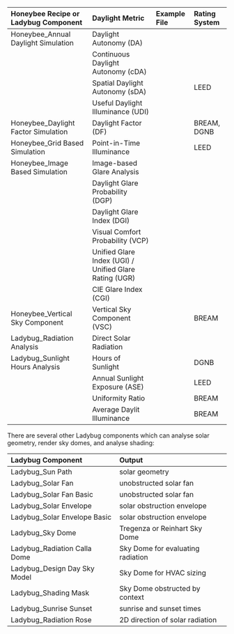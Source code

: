 
| Honeybee Recipe or Ladybug Component  |Daylight Metric   | Example File | Rating System |
|:------------------|:------------|:----------|:----------|
|Honeybee_Annual Daylight Simulation | Daylight Autonomy (DA)
| | Continuous Daylight Autonomy (cDA)
| | Spatial Daylight Autonomy (sDA) | | LEED
| | Useful Daylight Illuminance (UDI)
|Honeybee_Daylight Factor Simulation | Daylight Factor (DF) || BREAM, DGNB
|Honeybee_Grid Based Simulation | Point-in-Time Illuminance ||LEED|
|Honeybee_Image Based Simulation  | Image-based Glare Analysis
|| Daylight Glare Probability (DGP)
|| Daylight Glare Index (DGI)
|| Visual Comfort Probability (VCP) 
|| Unified Glare Index (UGI) / Unified Glare Rating (UGR)
|| CIE Glare Index (CGI)
|Honeybee_Vertical Sky Component |Vertical Sky Component (VSC)||BREAM|
|Ladybug_Radiation Analysis| Direct Solar Radiation| 
|Ladybug_Sunlight Hours Analysis|Hours of Sunlight| |DGNB
||Annual Sunlight Exposure (ASE)||LEED
||Uniformity Ratio ||BREAM
||Average Daylit Illuminance ||BREAM


There are several other Ladybug components which can analyse solar geometry, render sky domes, and analyse shading:

| Ladybug Component  | Output   | 
|:------------------|:------------|
|Ladybug_Sun Path |solar geometry |
|Ladybug_Solar Fan | unobstructed solar fan |
|Ladybug_Solar Fan Basic | unobstructed solar fan |
|Ladybug_Solar Envelope | solar obstruction envelope |
|Ladybug_Solar Envelope Basic | solar obstruction envelope |
|Ladybug_Sky Dome | Tregenza or Reinhart Sky Dome |
|Ladybug_Radiation Calla Dome | Sky Dome for evaluating radiation |
|Ladybug_Design Day Sky Model | Sky Dome for HVAC sizing |
|Ladybug_Shading Mask | Sky Dome obstructed by context|
|Ladybug_Sunrise Sunset | sunrise and sunset times|
|Ladybug_Radiation Rose | 2D direction of solar radiation |